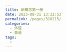 ```yaml
---
title: 新概念第一册
date: 2023-08-31 13:32:53
permalink: /pages/318215/
categories:
  - 外语
  - 英语
tags:
  - 
---
```

